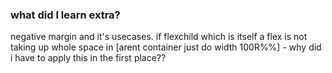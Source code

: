 ### what did I learn extra?

negative margin and it's usecases.
if flexchild which is itself a flex is not taking up whole space in [arent container just do width 100R%%]
    - why did i have to apply this in the first place??